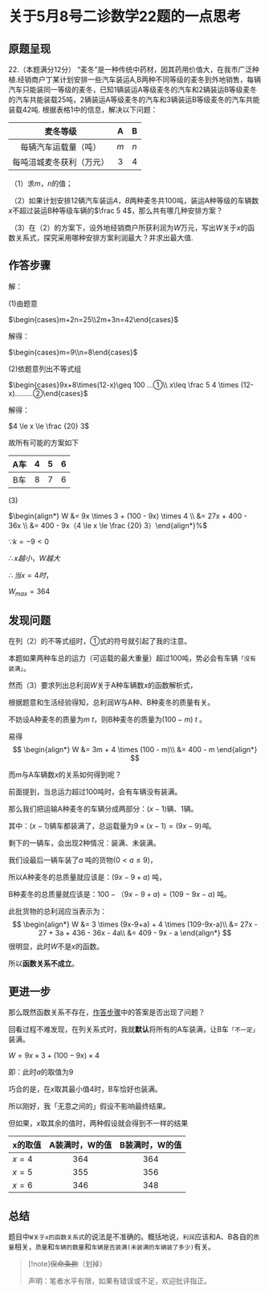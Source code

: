 # 关于5月8号二诊数学22题的一点思考

## 原题呈现

22.（本题满分12分）
	“麦冬”是一种传统中药材，因其药用价值大，在我市广泛种植.经销商户丁某计划安排一些汽车装运A,B两种不同等级的麦冬到外地销售，每辆汽车只能装同一等级的麦冬，已知1辆装运A等级麦冬的汽车和2辆装运B等级麦冬的汽车共能装载25吨，2辆装运A等级麦冬的汽车和3辆装运B等级麦冬的汽车共能装载42吨.
	根据表格1中的信息，解决以下问题：

|         麦冬等级         |  A   |  B   |
| :----------------------: | :--: | :--: |
|   每辆汽车运载量（吨）   | $m$  | $n$  |
| 每吨涪城麦冬获利（万元） |  3   |  4   |

​	（1）求$m，n$的值；

​	（2）如果计划安排12辆汽车装运$A，B$两种麦冬共$100$吨，装运A种等级的车辆数$x$不超过装运B种等级车辆的$\frac 5 4$，那么共有哪几种安排方案？

​	（3）在（2）的方案下，设外地经销商户所获利润为$W$万元，写出$W$关于$x$的函数关系式，探究采用哪种安排方案利润最大？并求出最大值.

## 作答步骤

解：

(1)由题意

$\begin{cases}m+2n=25\\2m+3n=42\end{cases}$

解得：

$\begin{cases}m=9\\n=8\end{cases}$

(2)依题意列出不等式组

$\begin{cases}9x+8\times(12-x)\geq 100 ...①\\ x\leq \frac 5 4 \times (12-x).........②\end{cases}$

解得：

$4 \le x \le \frac {20} 3$

故所有可能的方案如下

| A车  |  4   |  5   |  6   |
| :--: | :--: | :--: | :--: |
| B车  |  8   |  7   |  6   |

(3)

$\begin{align*}  W &= 9x \times 3 + (100 - 9x) \times 4 \\    &= 27x + 400 - 36x \\    &= 400 - 9x（4 \le x \le \frac {20} 3）\end{align*}%$

$\because k = -9 <0$

$\therefore x越小，W越大$

$\therefore 当x = 4时，$

$W_{max} = 364$



## 发现问题

在列（2）的不等式组时，①式的符号就引起了我的注意。

本题如果两种车总的运力（可运载的最大重量）超过100吨，势必会有车辆`「没有装满」`。



然而（3）要求列出总利润$W$关于A种车辆数$x$的函数解析式，

根据题意和生活经验得知，总利润$W$与A种、B种麦冬的质量有关。

不妨设A种麦冬的质量为$m$ $t$，则B种麦冬的质量为$(100-m)$   $t$  。

易得
$$
\begin{align*}
W &= 3m + 4 \times (100 - m)\\
  &= 400 - m
\end{align*}
$$



而$m$与A车辆数$x$的关系如何得到呢？

前面提到，当总运力超过100吨时，会有车辆没有装满。

那么我们把运输A种麦冬的车辆分成两部分：$(x-1)$辆、$1$辆。

其中：$(x-1)$辆车都装满了，总运载量为$9 \times (x-1)=(9x-9)吨$。

剩下的一辆车，会出现2种情况：装满、未装满。

我们设最后一辆车装了$a$ 吨的货物($0<a \leq 9$)，

所以A种麦冬的总质量就应该是：$(9x-9+a)$ 吨，

B种麦冬的总质量就应该是：$100-（9x-9+a)=(109-9x-a)$ 吨。

此批货物的总利润应当表示为：
$$
\begin{align*}
W &= 3 \times (9x-9+a) + 4 \times (109-9x-a)\\
  &= 27x - 27 + 3a + 436 - 36x - 4a\\
  &= 409 - 9x - a
\end{align*}
$$
很明显，此时$W$不是$x$的函数。

所以**函数关系不成立**。



## 更进一步

那么既然函数关系不存在，[作答步骤](?id=作答步骤)中的答案是否出现了问题？

回看过程不难发现，在列关系式时，我就**默认**将所有的A车装满，让B车`「不一定」`装满。

$W = 9x \times 3 + (100 - 9x) \times 4$

即：此时$a$的取值为9

巧合的是，在$x$取其最小值4时，B车恰好也装满。

所以刚好，我「无意之间的」假设不影响最终结果。



但如果，$x$取其余的值时，两种假设就会得到不一样的结果

| x的取值 | A装满时，W的值 | B装满时，W的值 |
| ------- | :------------: | :------------: |
| $x=4$   |      364       |      364       |
| $x=5$   |      355       |      356       |
| $x=6$   |      346       |      348       |



## 总结

题目中`W关于x的函数关系式`的说法是不准确的。概括地说，`利润`应该和A、B各自的`质量`相关，`质量`和`车辆的数量`和`车辆是否装满(未装满的车辆装了多少)`有关。



> [!note]~~保命条款~~（划掉）
>
> 声明：笔者水平有限，如果有错误或不足，欢迎批评指正。
